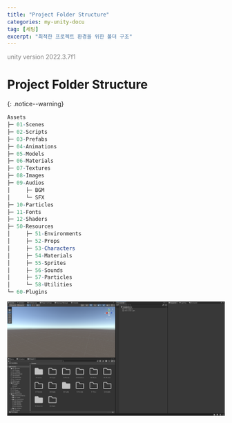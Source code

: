```yaml
---
title: "Project Folder Structure"
categories: my-unity-docu
tag: [세팅]
excerpt: "최적한 프로젝트 환경을 위한 폴더 구조"
---
```


<span style="color:gray">unity version 2022.3.7f1</span>

# Project Folder Structure
{: .notice--warning}

```mathematica
Assets
├─ 01-Scenes
├─ 02-Scripts
├─ 03-Prefabs
├─ 04-Animations
├─ 05-Models
├─ 06-Materials
├─ 07-Textures
├─ 08-Images
├─ 09-Audios
│     ├─ BGM
│     └─ SFX
├─ 10-Particles
├─ 11-Fonts
├─ 12-Shaders
├─ 50-Resources
│     ├─ 51-Environments
│     ├─ 52-Props
│     ├─ 53-Characters
│     ├─ 54-Materials
│     ├─ 55-Sprites
│     ├─ 56-Sounds
│     ├─ 57-Particles
│     └─ 58-Utilities
└─ 60-Plugins
```

<img src="/img/my-unity-docu/project-folder-structure.png"/>